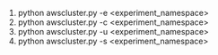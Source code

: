 1. python awscluster.py -e <experiment_namespace>
1. python awscluster.py -c <experiment_namespace>
1. python awscluster.py -u <experiment_namespace>
1. python awscluster.py -s <experiment_namespace>
